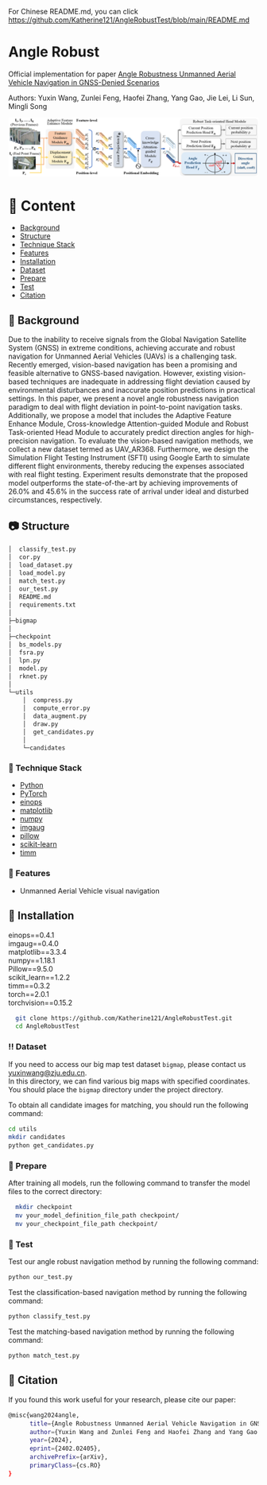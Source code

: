 For Chinese README.md, you can click 
https://github.com/Katherine121/AngleRobustTest/blob/main/README.md

# Angle Robust

Official implementation for paper 
[Angle Robustness Unmanned Aerial Vehicle Navigation in GNSS-Denied Scenarios](https://arxiv.org/abs/2402.02405)

Authors: Yuxin Wang, Zunlei Feng, Haofei Zhang, Yang Gao, Jie Lei, Li Sun, Mingli Song

<img src="armodel.png">

<!-- Content -->

# :notebook_with_decorative_cover: Content

- [Background](#star2-Background)
- [Structure](#camera-Structure)
- [Technique Stack](#space_invader-Technique-Stack)
- [Features](#dart-Features)
- [Installation](#toolbox-Installation)
- [Dataset](#bangbang-Dataset)
- [Prepare](#gem-Prepare)
- [Test](#wave-Test)
- [Citation](#handshake-Citation)

<!-- Background -->
## :star2: Background

Due to the inability to receive signals from the Global Navigation Satellite System (GNSS) 
in extreme conditions, achieving accurate and robust navigation for Unmanned Aerial Vehicles (UAVs) 
is a challenging task. 
Recently emerged, vision-based navigation has been a promising and feasible alternative to 
GNSS-based navigation. However, existing vision-based techniques are inadequate in 
addressing flight deviation caused by environmental disturbances and 
inaccurate position predictions in practical settings. 
In this paper, we present a novel angle robustness navigation paradigm to 
deal with flight deviation in point-to-point navigation tasks. 
Additionally, we propose a model that includes the Adaptive Feature Enhance Module, 
Cross-knowledge Attention-guided Module and Robust Task-oriented Head Module to accurately 
predict direction angles for high-precision navigation. 
To evaluate the vision-based navigation methods, we collect a new dataset termed as UAV_AR368. 
Furthermore, we design the Simulation Flight Testing Instrument (SFTI) using Google Earth to 
simulate different flight environments, thereby reducing the expenses associated 
with real flight testing. Experiment results demonstrate that the proposed model outperforms 
the state-of-the-art by achieving improvements of 26.0% and 45.6% in the success rate of arrival 
under ideal and disturbed circumstances, respectively.

<!-- Structure -->
## :camera: Structure

```
│  classify_test.py  
│  cor.py  
│  load_dataset.py  
│  load_model.py  
│  match_test.py
│  our_test.py  
│  README.md  
│  requirements.txt
│  
├─bigmap  
│  
├─checkpoint  
│  bs_models.py  
│  fsra.py  
│  lpn.py  
│  model.py  
│  rknet.py  
│  
└─utils  
    │  compress.py  
    │  compute_error.py  
    │  data_augment.py  
    │  draw.py  
    │  get_candidates.py  
    │  
    └─candidates   
```

<!-- Technique Stack -->
### :space_invader: Technique Stack

<ul>
  <li><a href="https://www.python.org/">Python</a></li>
  <li><a href="https://pytorch.org/">PyTorch</a></li>
  <li><a href="https://pypi.org/project/einops/">einops</a></li>
  <li><a href="https://matplotlib.org/">matplotlib</a></li>
  <li><a href="https://numpy.org/">numpy</a></li>
  <li><a href="https://imgaug.readthedocs.io/en/latest/">imgaug</a></li>
  <li><a href="https://pypi.org/project/pillow/">pillow</a></li>
  <li><a href="https://scikit-learn.org/">scikit-learn</a></li>
  <li><a href="https://timm.fast.ai/">timm</a></li>

</ul>

<!-- Features -->
### :dart: Features

- Unmanned Aerial Vehicle visual navigation

<!-- Installation -->
## 	:toolbox: Installation

einops==0.4.1  
imgaug==0.4.0  
matplotlib==3.3.4  
numpy==1.18.1  
Pillow==9.5.0  
scikit_learn==1.2.2  
timm==0.3.2  
torch==2.0.1  
torchvision==0.15.2  

```bash
  git clone https://github.com/Katherine121/AngleRobustTest.git
  cd AngleRobustTest
```

<!-- Dataset -->
### :bangbang: Dataset

If you need to access our big map test dataset `bigmap`, 
please contact us yuxinwang@zju.edu.cn.  
In this directory, we can find various big maps with specified coordinates.  
You should place the `bigmap` directory under the project directory.  

To obtain all candidate images for matching, you should run the following command:  
```bash
cd utils
mkdir candidates
python get_candidates.py
```

<!-- Prepare -->
### :gem: Prepare

After training all models, run the following command 
to transfer the model files to the correct directory:  
```bash
  mkdir checkpoint
  mv your_model_definition_file_path checkpoint/
  mv your_checkpoint_file_path checkpoint/
```

<!-- Test -->
### :wave: Test

Test our angle robust navigation method by running the following command:  
```bash
python our_test.py
```
Test the classification-based navigation method by running the following command:  
```bash
python classify_test.py
```
Test the matching-based navigation method by running the following command:  
```bash
python match_test.py
```

<!-- Citation -->
## :handshake: Citation

If you found this work useful for your research, please cite our paper:
```bash
@misc{wang2024angle,
      title={Angle Robustness Unmanned Aerial Vehicle Navigation in GNSS-Denied Scenarios}, 
      author={Yuxin Wang and Zunlei Feng and Haofei Zhang and Yang Gao and Jie Lei and Li Sun and Mingli Song},
      year={2024},
      eprint={2402.02405},
      archivePrefix={arXiv},
      primaryClass={cs.RO}
}
```
